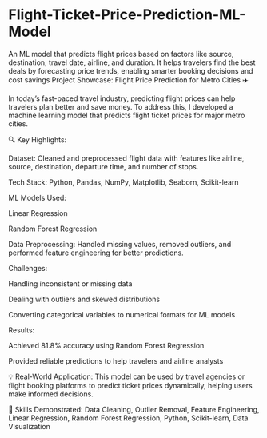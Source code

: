 # Flight-Ticket-Price-Prediction-ML-Model
An ML model that predicts flight prices based on factors like source, destination, travel date, airline, and duration. It helps travelers find the best deals by forecasting price trends, enabling smarter booking decisions and cost savings
Project Showcase: Flight Price Prediction for Metro Cities ✈️

In today’s fast-paced travel industry, predicting flight prices can help travelers plan better and save money. To address this, I developed a machine learning model that predicts flight ticket prices for major metro cities.

🔍 Key Highlights:

Dataset: Cleaned and preprocessed flight data with features like airline, source, destination, departure time, and number of stops.

Tech Stack: Python, Pandas, NumPy, Matplotlib, Seaborn, Scikit-learn

ML Models Used:

Linear Regression

Random Forest Regression

Data Preprocessing: Handled missing values, removed outliers, and performed feature engineering for better predictions.

Challenges:

Handling inconsistent or missing data

Dealing with outliers and skewed distributions

Converting categorical variables to numerical formats for ML models

Results:

Achieved 81.8% accuracy using Random Forest Regression

Provided reliable predictions to help travelers and airline analysts

💡 Real-World Application:
This model can be used by travel agencies or flight booking platforms to predict ticket prices dynamically, helping users make informed decisions.

📌 Skills Demonstrated:
Data Cleaning, Outlier Removal, Feature Engineering, Linear Regression, Random Forest Regression, Python, Scikit-learn, Data Visualization
